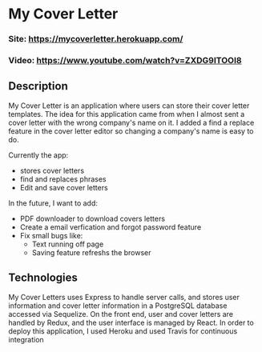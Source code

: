 # My Cover Letter

### Site: https://mycoverletter.herokuapp.com/
### Video: https://www.youtube.com/watch?v=ZXDG9ITOOI8


## Description
My Cover Letter is an application where users can store their cover letter templates. The idea for this application came from when I almost sent a cover letter with the wrong company's name on it. I added a find a replace feature in the cover letter editor so changing a company's name is easy to do. 

Currently the app:
  * stores cover letters
  * find and replaces phrases
  * Edit and save cover letters

In the future, I want to add:
  * PDF downloader to download covers letters
  * Create a email verfication and forgot password feature
  * Fix small bugs like:
      * Text running off page
      * Saving feature refreshs the browser

## Technologies
My Cover Letters uses Express to handle server calls, and stores user information and cover letter information in a PostgreSQL database accessed via Sequelize. On the front end, user and cover letters are handled by Redux, and the user interface is managed by React. In order to deploy this application, I used Heroku and used Travis for continuous integration 
